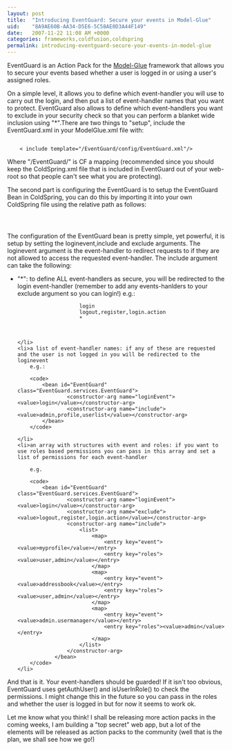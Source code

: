 ```yaml
---
layout: post
title:  "Introducing EventGuard: Secure your events in Model-Glue"
uid:	"8A9AE60B-AA34-D5E6-5C58AE0D3A44F149"
date:   2007-11-22 11:08 AM +0000
categories: frameworks,coldfusion,coldspring
permalink: introducing-eventguard-secure-your-events-in-model-glue
---
```

EventGuard is an Action Pack for the <a href="http://www.model-glue.com/" title="The Model-Glue Framework">Model-Glue</a> framework that allows you to secure your events based whether a user is logged in or using a user's assigned roles.

On a simple level, it allows you to define which event-handler you will use to carry out the login, and then put a list of event-handler names that you want to protect. EventGuard also allows to define which event-handlers you want to exclude in your security check so that you can perform a blanket wide inclusion using "*".There are two things to "setup", include the EventGuard.xml in your ModelGlue.xml file with:

<code>
	< include template="/EventGuard/config/EventGuard.xml"/>
</code>

Where "/EventGuard/" is CF a mapping (recommended since you should keep the ColdSpring.xml file that is included in EventGuard out of your web-root so that people can't see what you are protecting). 

The second part is configuring the EventGuard is to setup the EventGuard Bean in ColdSpring, you can do this by importing it into your own ColdSpring file using the relative path as follows:

<code>
	<import resource="../../EventGuard/config/ColdSpring.xml" />
</code>


The configuration of the EventGuard bean is pretty simple, yet powerful, it is setup by setting the loginevent,include and exclude arguments.
The loginevent argument is the event-handler to redirect requests to if they are not allowed to access the requested event-handler.
The include argument can take the following: 

<ul>
	<li>"*": to define ALL event-handlers as secure, you will be redirected to the login event-handler (remember to add any events-hanlders to your exclude argument so you can login!)
		e.g.:
		<code>
			<bean id="EventGuard" class="EventGuard.services.EventGuard">
					<constructor-arg name="loginEvent"><value>login</value></constructor-arg>
					<constructor-arg name="exclude"><value>logout,register,login.action</value></constructor-arg>
					<constructor-arg name="include"><value>*</value></constructor-arg>
			</bean>
		</code>
		
	</li>
	<li>a list of event-handler names: if any of these are requested and the user is not logged in you will be redirected to the loginevent
		e.g.:
		
		<code>
			<bean id="EventGuard" class="EventGuard.services.EventGuard">
					<constructor-arg name="loginEvent"><value>login</value></constructor-arg>
					<constructor-arg name="include"><value>admin,profile,userlist</value></constructor-arg>
			</bean>	
		</code>
		
	</li>
	<li>an array with structures with event and roles: if you want to use roles based permissions you can pass in this array and set a list of permissions for each event-handler
		
		e.g.
		
		<code>
			<bean id="EventGuard" class="EventGuard.services.EventGuard">
					<constructor-arg name="loginEvent"><value>login</value></constructor-arg>
					<constructor-arg name="exclude"><value>logout,register,login.action</value></constructor-arg>
					<constructor-arg name="include">
						<list>
							<map>
								<entry key="event"><value>myprofile</value></entry>
								<entry key="roles"><value>user,admin</value></entry>
							</map>
							<map>
								<entry key="event"><value>addressbook</value></entry>
								<entry key="roles"><value>user,admin</value></entry>
							</map>
							<map>
								<entry key="event"><value>admin.usermanager</value></entry>
								<entry key="roles"><value>admin</value></entry>
							</map>
						</list>
					</constructor-arg>
				</bean>
		</code>
	</li>
</ul>

And that is it. Your event-handlers should be guarded! If it isn't too obvious, EventGuard uses getAuthUser() and isUserInRole() to check the permissions. I might change this in the future so you can pass in the roles and whether the user is logged in but for now it seems to work ok.

Let me know what you think! I shall be releasing more action packs in the coming weeks, I am building a "top secret" web app, but a lot of the elements will be released as action packs to the community (well that is the plan, we shall see how we go!)